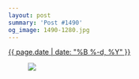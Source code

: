```yaml
---
layout: post
summary: 'Post #1490'
og_image: 1490-1280.jpg
---
```


<p>
 <time>
  <a href="/1490">
   {{ page.date | date: "%B %-d, %Y" }}
  </a>
 </time>
 <a href="/1490">
  <figure data-taken="9/13/2021">
   <img sizes="(min-width: 700px) 50vw, calc(100vw - 2rem)" src="{{ site.assets_url }}/1490-640.jpg" srcset="{{ site.assets_url }}/1490-320.jpg 320w, {{ site.assets_url }}/1490-640.jpg 640w, {{ site.assets_url }}/1490-960.jpg 960w, {{ site.assets_url }}/1490-1280.jpg 1280w"/>
  </figure>
 </a>
</p>
